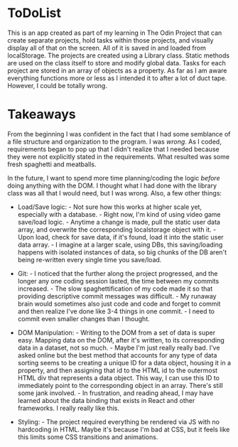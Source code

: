 # ToDoList

This is an app created as part of my learning in The Odin Project that can create separate projects, hold tasks within those projects, and visually display all of that on the screen.  All of it is saved in and loaded from localStorage.  The projects are created using a Library class.  Static methods are used on the class itself to store and modify global data.  Tasks for each project are stored in an array of objects as a property.  As far as I am aware everything functions more or less as I intended it to after a lot of duct tape.  However, I could be totally wrong.

# Takeaways

From the beginning I was confident in the fact that I had some semblance of a file structure and organization to the program.  I was _wrong_.
As I coded, requirements began to pop up that I didn't realize that I needed because they were not explicitly stated in the requirements.
What resulted was some fresh spaghetti and meatballs.

In the future, I want to spend more time planning/coding the logic _before_ doing anything with the DOM.  I thought what I had done with the library class was all that I would need, but I was wrong.
Also, a few other things:
  - Load/Save logic:
        - Not sure how this works at higher scale yet, especially with a database.
        - Right now, I'm kind of using video game save/load logic.
        - Anytime a change is made, pull the static user data array, and overwrite the corresponding localstorage object with it.
        - Upon load, check for save data, if it's found, load it into the static user data array.
        - I imagine at a larger scale, using DBs, this saving/loading happens with isolated instances of data, so big chunks of the DB aren't being re-written every single time you save/load.
  - Git:
        - I noticed that the further along the project progressed, and the longer any one coding session lasted, the time between my commits increased.
        - The slow spaghettification of my code made it so that providing descriptive commit messages was difficult.
        - My runaway brain would sometimes also just code and code and forget to commit and then realize I've done like 3-4 things in one commit.
        - I need to commit even smaller changes than I thought.

  - DOM Manipulation:
        - Writing to the DOM from a set of data is super easy.  Mapping data on the DOM, after it's written, to its corresponding data in a dataset, not so much.
        - Maybe I'm just really really bad.  I've asked online but the best method that accounts for any type of data sorting seems to be creating a unique ID for a data object,
            housing it in a property, and then assigning that id to the HTML id to the outermost HTML div that represents a data object.  This way, I can use this ID to immediately
            point to the corresponding object in an array.  There's still some jank involved.
        - In frustration, and reading ahead, I may have learned about the data binding that exists in React and other frameworks.  I really really like this.
  - Styling:
        - The project required everything be rendered via JS with no hardcoding in HTML.  Maybe it's because I'm bad at CSS, but it feels like this limits some CSS transitions and animations.

